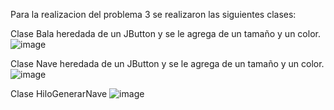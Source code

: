 Para la realizacion del problema 3 se realizaron las siguientes clases:

Clase Bala
heredada de un JButton y se le agrega de un tamaño y un color.                                         
![image](https://user-images.githubusercontent.com/69942635/113466692-f1a28880-93fa-11eb-8437-d48eb67d1d47.png)

Clase Nave
heredada de un JButton y se le agrega de un tamaño y un color.                                      
![image](https://user-images.githubusercontent.com/69942635/113466795-b18fd580-93fb-11eb-8461-d456374d2529.png)

Clase HiloGenerarNave
![image](https://user-images.githubusercontent.com/69942635/113467019-84dcbd80-93fd-11eb-83d3-3c11bf0bf641.png)
 
